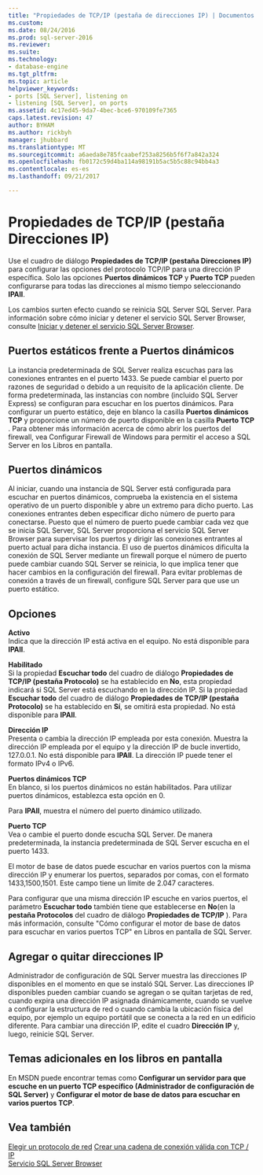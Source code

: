 ```yaml
---
title: "Propiedades de TCP/IP (pestaña de direcciones IP) | Documentos de Microsoft"
ms.custom: 
ms.date: 08/24/2016
ms.prod: sql-server-2016
ms.reviewer: 
ms.suite: 
ms.technology:
- database-engine
ms.tgt_pltfrm: 
ms.topic: article
helpviewer_keywords:
- ports [SQL Server], listening on
- listening [SQL Server], on ports
ms.assetid: 4c17ed45-9da7-4bec-bce6-970109fe7365
caps.latest.revision: 47
author: BYHAM
ms.author: rickbyh
manager: jhubbard
ms.translationtype: MT
ms.sourcegitcommit: a6aeda8e785fcaabef253a8256b5f6f7a842a324
ms.openlocfilehash: fb0172c59d4ba114a98191b5ac5b5c88c94bb4a3
ms.contentlocale: es-es
ms.lasthandoff: 09/21/2017

---
```

# <a name="tcpip-properties-ip-addresses-tab"></a>Propiedades de TCP/IP (pestaña Direcciones IP)
  Use el cuadro de diálogo **Propiedades de TCP/IP (pestaña Direcciones IP)** para configurar las opciones del protocolo TCP/IP para una dirección IP específica. Solo las opciones **Puertos dinámicos TCP** y **Puerto TCP** pueden configurarse para todas las direcciones al mismo tiempo seleccionando **IPAll**.  
  
 Los cambios surten efecto cuando se reinicia SQL Server SQL Server. Para información sobre cómo iniciar y detener el servicio SQL Server Browser, consulte [Iniciar y detener el servicio SQL Server Browser](/sql-docs/docs/database-engine/configure-windows/start-stop-pause-resume-restart-sql-server-services).  
  
## <a name="static-vs-dynamic-ports"></a>Puertos estáticos frente a Puertos dinámicos  
 La instancia predeterminada de SQL Server realiza escuchas para las conexiones entrantes en el puerto 1433. Se puede cambiar el puerto por razones de seguridad o debido a un requisito de la aplicación cliente. De forma predeterminada, las instancias con nombre (incluido SQL Server Express) se configuran para escuchar en los puertos dinámicos. Para configurar un puerto estático, deje en blanco la casilla **Puertos dinámicos TCP** y proporcione un número de puerto disponible en la casilla **Puerto TCP** . Para obtener más información acerca de cómo abrir los puertos del firewall, vea Configurar Firewall de Windows para permitir el acceso a SQL Server en los Libros en pantalla.  
  
## <a name="dynamic-ports"></a>Puertos dinámicos  
 Al iniciar, cuando una instancia de SQL Server está configurada para escuchar en puertos dinámicos, comprueba la existencia en el sistema operativo de un puerto disponible y abre un extremo para dicho puerto. Las conexiones entrantes deben especificar dicho número de puerto para conectarse. Puesto que el número de puerto puede cambiar cada vez que se inicia SQL Server, SQL Server proporciona el servicio SQL Server Browser para supervisar los puertos y dirigir las conexiones entrantes al puerto actual para dicha instancia. El uso de puertos dinámicos dificulta la conexión de SQL Server mediante un firewall porque el número de puerto puede cambiar cuando SQL Server se reinicia, lo que implica tener que hacer cambios en la configuración del firewall. Para evitar problemas de conexión a través de un firewall, configure SQL Server para que use un puerto estático.  
  
## <a name="options"></a>Opciones  
 **Activo**  
 Indica que la dirección IP está activa en el equipo. No está disponible para **IPAll**.  
  
 **Habilitado**  
 Si la propiedad **Escuchar todo** del cuadro de diálogo **Propiedades de TCP/IP (pestaña Protocolo)** se ha establecido en **No**, esta propiedad indicará si SQL Server está escuchando en la dirección IP. Si la propiedad **Escuchar todo** del cuadro de diálogo **Propiedades de TCP/IP (pestaña Protocolo)** se ha establecido en **Sí**, se omitirá esta propiedad. No está disponible para **IPAll**.  
  
 **Dirección IP**  
 Presenta o cambia la dirección IP empleada por esta conexión. Muestra la dirección IP empleada por el equipo y la dirección IP de bucle invertido, 127.0.0.1. No está disponible para **IPAll**. La dirección IP puede tener el formato IPv4 o IPv6.  
  
 **Puertos dinámicos TCP**  
 En blanco, si los puertos dinámicos no están habilitados. Para utilizar puertos dinámicos, establezca esta opción en 0.  
  
 Para **IPAll**, muestra el número del puerto dinámico utilizado.  
  
 **Puerto TCP**  
 Vea o cambie el puerto donde escucha SQL Server. De manera predeterminada, la instancia predeterminada de SQL Server escucha en el puerto 1433.  
  
 El motor de base de datos puede escuchar en varios puertos con la misma dirección IP y enumerar los puertos, separados por comas, con el formato 1433,1500,1501. Este campo tiene un límite de 2.047 caracteres.  
  
 Para configurar que una misma dirección IP escuche en varios puertos, el parámetro **Escuchar todo** también tiene que establecerse en **No**(en la **pestaña Protocolos** del cuadro de diálogo **Propiedades de TCP/IP** ). Para más información, consulte "Cómo configurar el motor de base de datos para escuchar en varios puertos TCP" en Libros en pantalla de SQL Server.  
  
## <a name="adding-or-removing-ip-addresses"></a>Agregar o quitar direcciones IP  
 Administrador de configuración de SQL Server muestra las direcciones IP disponibles en el momento en que se instaló SQL Server. Las direcciones IP disponibles pueden cambiar cuando se agregan o se quitan tarjetas de red, cuando expira una dirección IP asignada dinámicamente, cuando se vuelve a configurar la estructura de red o cuando cambia la ubicación física del equipo, por ejemplo un equipo portátil que se conecta a la red en un edificio diferente. Para cambiar una dirección IP, edite el cuadro **Dirección IP** y, luego, reinicie SQL Server.  
  
## <a name="additional-topics-in-books-online"></a>Temas adicionales en los libros en pantalla  
 En MSDN puede encontrar temas como **Configurar un servidor para que escuche en un puerto TCP específico (Administrador de configuración de SQL Server)** y **Configurar el motor de base de datos para escuchar en varios puertos TCP**.  
  
## <a name="see-also"></a>Vea también  
 [Elegir un protocolo de red](https://msdn.microsoft.com/library/ms187892(v=sql.120).aspx)   
 [Crear una cadena de conexión válida con TCP / IP](/sql-docs/docs/tools/configuration-manager/creating-a-valid-connection-string-using-tcp-ip)   
 [Servicio SQL Server Browser](https://msdn.microsoft.com/library/ms181087(v=sql.130).aspx)  
  
  

